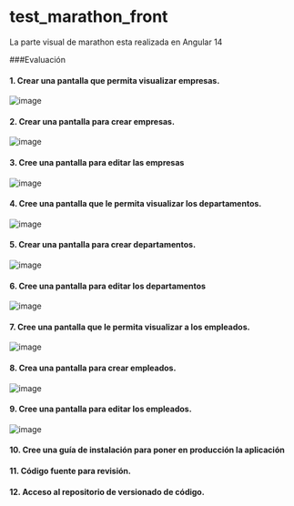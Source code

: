# test_marathon_front
La parte visual de marathon esta realizada en Angular 14


###Evaluación
#### 1. Crear una pantalla que permita visualizar empresas. 

![image](https://github.com/JeffersonOmarDiaz/test_marathon_front/assets/32933851/93cb1476-07d5-4204-be5d-a1cff3afd1d0)

#### 2. Crear una pantalla para crear empresas. 
![image](https://github.com/JeffersonOmarDiaz/test_marathon_front/assets/32933851/7a235fac-27b6-4585-aea9-770287efda2a)

#### 3. Cree una pantalla para editar las empresas
![image](https://github.com/JeffersonOmarDiaz/test_marathon_front/assets/32933851/f0fae7e2-d43d-4858-a8bc-ea2a998aaf59)

#### 4. Cree una pantalla que le permita visualizar los departamentos.
![image](https://github.com/JeffersonOmarDiaz/test_marathon_front/assets/32933851/ba98b6ce-edbe-4ec1-8f67-83c818b5b1f3)

#### 5. Crear una pantalla para crear departamentos. 
![image](https://github.com/JeffersonOmarDiaz/test_marathon_front/assets/32933851/3db7750c-27d2-4bc8-b22b-e5e4bbca79ad)

#### 6. Cree una pantalla para editar los departamentos
![image](https://github.com/JeffersonOmarDiaz/test_marathon_front/assets/32933851/2f1e8d14-89a5-481a-b6f8-9ab4502e4a1d)

#### 7. Cree una pantalla que le permita visualizar a los empleados. 
![image](https://github.com/JeffersonOmarDiaz/test_marathon_front/assets/32933851/48b4e515-d4fa-4952-a149-229b190473de)

#### 8. Crea una pantalla para crear empleados. 
![image](https://github.com/JeffersonOmarDiaz/test_marathon_front/assets/32933851/21d8a023-67ae-457b-a6b3-71be1e11e558)

#### 9. Cree una pantalla para editar los empleados. 
![image](https://github.com/JeffersonOmarDiaz/test_marathon_front/assets/32933851/d182f1c2-0eee-405c-a9db-a0c3aebad1bc)

#### 10. Cree una guía de instalación para poner en producción la aplicación
#### 11. Código fuente para revisión. 
#### 12. Acceso al repositorio de versionado de código. 
